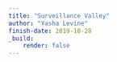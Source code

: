 ```yaml
---
title: "Surveillance Valley"
author: "Yasha Levine"
finish-date: 2019-10-28
_build:
    render: false
---
```


